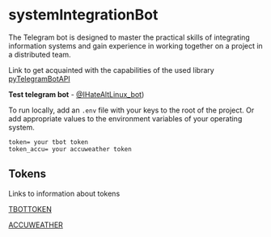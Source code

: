 # systemIntegrationBot

The Telegram bot is designed to master the practical skills of integrating information systems and gain experience in working together on a project in a distributed team.

Link to get acquainted with the capabilities of the used library [pyTelegramBotAPI](https://github.com/eternnoir/pyTelegramBotAPI)

__Test telegram bot__ - [@IHateAltLinux_bot](https://t.me/IHateAltLinux_bot))


To run locally, add an `.env` file with your keys to the root of the project. Or add appropriate values to the environment variables of your operating system.
```
token= your tbot token
token_accu= your accuweather token
```



## Tokens
Links to information about tokens

[TBOTTOKEN](https://core.telegram.org/bots#how-do-i-create-a-bot)

[ACCUWEATHER]([https://discord.com/developers/applications](https://developer.accuweather.com))
